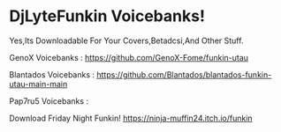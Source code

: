 # DjLyteFunkin Voicebanks!

Yes,Its Downloadable For Your Covers,Betadcsi,And Other Stuff.

GenoX Voicebanks : https://github.com/GenoX-Fome/funkin-utau

Blantados Voicebanks : https://github.com/Blantados/blantados-funkin-utau-main-main

Pap7ru5 Voicebanks :

Download Friday Night Funkin! https://ninja-muffin24.itch.io/funkin
